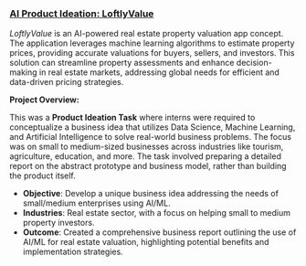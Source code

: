 ###  [AI Product Ideation: LoftlyValue](https://github.com/abhishek-sriram/Feynn-Labs-Internship-2024/tree/main/Task%20-%20AI%20Product%20Ideation%20Prototyping)

*LoftlyValue* is an AI-powered real estate property valuation app concept. The application leverages machine learning algorithms to estimate property prices, providing accurate valuations for buyers, sellers, and investors. This solution can streamline property assessments and enhance decision-making in real estate markets, addressing global needs for efficient and data-driven pricing strategies.

**Project Overview:**

This was a **Product Ideation Task** where interns were required to conceptualize a business idea that utilizes Data Science, Machine Learning, and Artificial Intelligence to solve real-world business problems. The focus was on small to medium-sized businesses across industries like tourism, agriculture, education, and more. The task involved preparing a detailed report on the abstract prototype and business model, rather than building the product itself.

- **Objective**: Develop a unique business idea addressing the needs of small/medium enterprises using AI/ML.
- **Industries**: Real estate sector, with a focus on helping small to medium property investors.
- **Outcome**: Created a comprehensive business report outlining the use of AI/ML for real estate valuation, highlighting potential benefits and implementation strategies.

